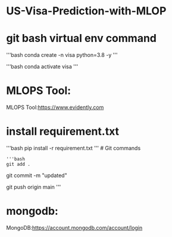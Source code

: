 # US-Visa-Prediction-with-MLOP

# git bash virtual env command
 
 '''bash
 conda create -n visa python=3.8 -y
 '''

 '''bash
 conda activate visa
 '''
 # MLOPS Tool:
 MLOPS Tool:https://www.evidently.com

 # install requirement.txt
 '''bash
 pip install -r requirement.txt
 '''
    # Git commands

    '''bash
    git add .

 git commit -m "updated"

 git push origin main
 '''
 # mongodb:
 MongoDB:https://account.mongodb.com/account/login
